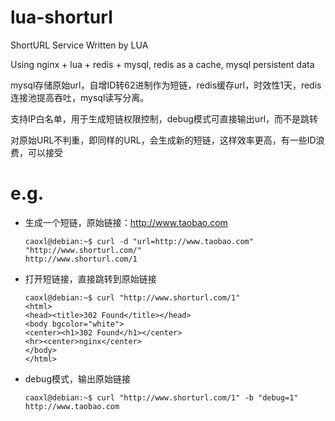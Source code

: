 # lua-shorturl
ShortURL Service Written by LUA

Using nginx + lua + redis + mysql, redis as a cache, mysql persistent data

mysql存储原始url，自增ID转62进制作为短链，redis缓存url，时效性1天，redis连接池提高吞吐，mysql读写分离。

支持IP白名单，用于生成短链权限控制，debug模式可直接输出url，而不是跳转

对原始URL不判重，即同样的URL，会生成新的短链，这样效率更高，有一些ID浪费，可以接受

# e.g.

* 生成一个短链，原始链接：http://www.taobao.com

      caoxl@debian:~$ curl -d "url=http://www.taobao.com" "http://www.shorturl.com/"
      http://www.shorturl.com/1

* 打开短链接，直接跳转到原始链接

      caoxl@debian:~$ curl "http://www.shorturl.com/1"
      <html>
      <head><title>302 Found</title></head>
      <body bgcolor="white">
      <center><h1>302 Found</h1></center>
      <hr><center>nginx</center>
      </body>
      </html>

* debug模式，输出原始链接

      caoxl@debian:~$ curl "http://www.shorturl.com/1" -b "debug=1"
      http://www.taobao.com
